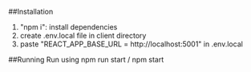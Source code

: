 ##Installation
1. "npm i": install dependencies
2. create .env.local file in client directory
3. paste "REACT_APP_BASE_URL = http://localhost:5001" in .env.local

##Running
Run using npm run start / npm start
